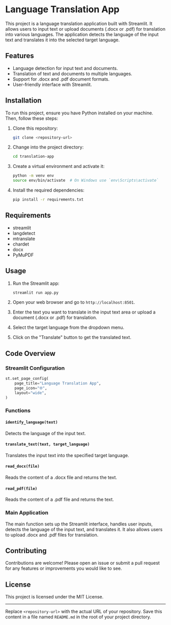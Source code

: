 # Language Translation App

This project is a language translation application built with Streamlit. It allows users to input text or upload documents (.docx or .pdf) for translation into various languages. The application detects the language of the input text and translates it into the selected target language.

## Features

- Language detection for input text and documents.
- Translation of text and documents to multiple languages.
- Support for .docx and .pdf document formats.
- User-friendly interface with Streamlit.

## Installation

To run this project, ensure you have Python installed on your machine. Then, follow these steps:

1. Clone this repository:

    ```bash
    git clone <repository-url>
    ```

2. Change into the project directory:

    ```bash
    cd translation-app
    ```

3. Create a virtual environment and activate it:

    ```bash
    python -m venv env
    source env/bin/activate  # On Windows use `env\Scripts\activate`
    ```

4. Install the required dependencies:

    ```bash
    pip install -r requirements.txt
    ```

## Requirements

- streamlit
- langdetect
- mtranslate
- chardet
- docx
- PyMuPDF

## Usage

1. Run the Streamlit app:

    ```bash
    streamlit run app.py
    ```

2. Open your web browser and go to `http://localhost:8501`.

3. Enter the text you want to translate in the input text area or upload a document (.docx or .pdf) for translation.

4. Select the target language from the dropdown menu.

5. Click on the "Translate" button to get the translated text.

## Code Overview

### Streamlit Configuration

```python
st.set_page_config(
    page_title="Language Translation App",
    page_icon="🌐",
    layout="wide",
)
```

### Functions

#### `identify_language(text)`

Detects the language of the input text.

#### `translate_text(text, target_language)`

Translates the input text into the specified target language.

#### `read_docx(file)`

Reads the content of a .docx file and returns the text.

#### `read_pdf(file)`

Reads the content of a .pdf file and returns the text.

### Main Application

The main function sets up the Streamlit interface, handles user inputs, detects the language of the input text, and translates it. It also allows users to upload .docx and .pdf files for translation.

## Contributing

Contributions are welcome! Please open an issue or submit a pull request for any features or improvements you would like to see.

## License

This project is licensed under the MIT License.

---

Replace `<repository-url>` with the actual URL of your repository. Save this content in a file named `README.md` in the root of your project directory.
